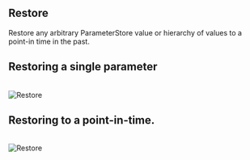 

## Restore

Restore any arbitrary ParameterStore value or hierarchy of values to a point-in time in the past.

## Restoring a single parameter
<br/>![Restore](/images/gifs/restore.gif)<br/>



## Restoring to a point-in-time.

<br/>![Restore](/images/gifs/restore-pit.gif)<br/>